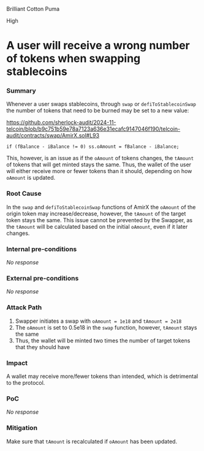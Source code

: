 Brilliant Cotton Puma

High

# A user will receive a wrong number of tokens when swapping stablecoins

### Summary

Whenever a user swaps stablecoins, through `swap` or `defiToStablecoinSwap` the number of tokens that need to be burned may be set to a new value:

https://github.com/sherlock-audit/2024-11-telcoin/blob/b9c751b59e78a7123a636e31ecafc9147046f190/telcoin-audit/contracts/swap/AmirX.sol#L93
```solidity
if (fBalance - iBalance != 0) ss.oAmount = fBalance - iBalance;
```

This, however, is an issue as if the `oAmount` of tokens changes, the `tAmount` of tokens that will get minted stays the same. Thus, the wallet of the user will either receive more or fewer tokens than it should, depending on how `oAmount` is updated.

### Root Cause

In the `swap` and `defiToStablecoinSwap` functions of AmirX the `oAmount` of the origin token may increase/decrease, however, the `tAmount` of the target token stays the same. This issue cannot be prevented by the Swapper, as the `tAmount` will be calculated based on the initial `oAmount`, even if it later changes.

### Internal pre-conditions

_No response_

### External pre-conditions

_No response_

### Attack Path

1. Swapper initiates a swap with `oAmount = 1e18` and `tAmount = 2e18`
2. The `oAmount` is set to 0.5e18 in the `swap` function, however, `tAmount` stays the same
3. Thus, the wallet will be minted two times the number of target tokens that they should have

### Impact

A wallet may receive more/fewer tokens than intended, which is detrimental to the protocol.

### PoC

_No response_

### Mitigation

Make sure that `tAmount` is recalculated if `oAmount` has been updated.